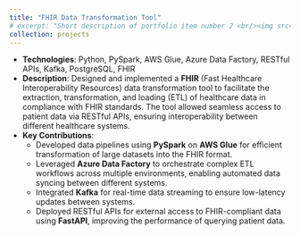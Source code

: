 ```yaml
---
title: "FHIR Data Transformation Tool"
# excerpt: "Short description of portfolio item number 2 <br/><img src='/images/fhir.png'>"
collection: projects
---
```


- **Technologies**: Python, PySpark, AWS Glue, Azure Data Factory, RESTful APIs, Kafka, PostgreSQL, FHIR
- **Description**: Designed and implemented a **FHIR** (Fast Healthcare Interoperability Resources) data transformation tool to facilitate the extraction, transformation, and loading (ETL) of healthcare data in compliance with FHIR standards. The tool allowed seamless access to patient data via RESTful APIs, ensuring interoperability between different healthcare systems.
- **Key Contributions**:
  - Developed data pipelines using **PySpark** on **AWS Glue** for efficient transformation of large datasets into the FHIR format.
  - Leveraged **Azure Data Factory** to orchestrate complex ETL workflows across multiple environments, enabling automated data syncing between different systems.
  - Integrated **Kafka** for real-time data streaming to ensure low-latency updates between systems.
  - Deployed RESTful APIs for external access to FHIR-compliant data using **FastAPI**, improving the performance of querying patient data.

